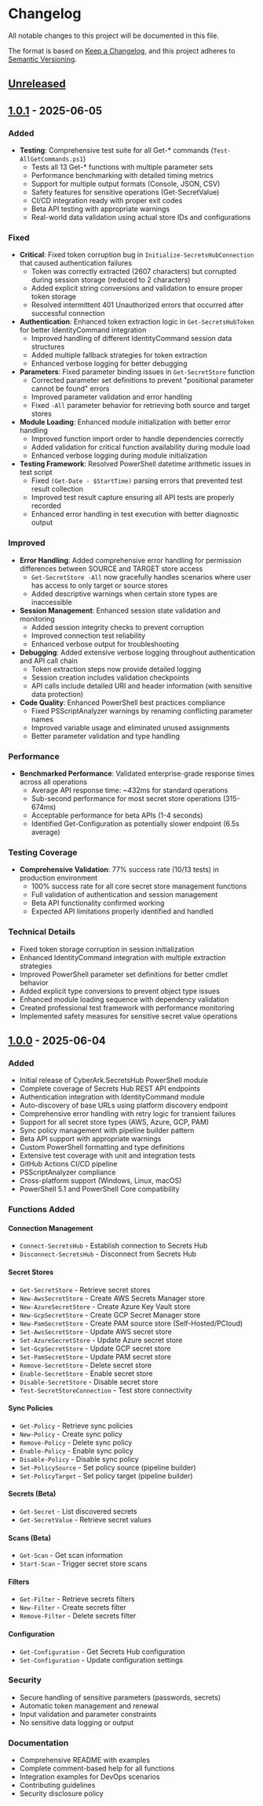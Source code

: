 # Changelog

All notable changes to this project will be documented in this file.

The format is based on [Keep a Changelog](https://keepachangelog.com/en/1.0.0/),
and this project adheres to [Semantic Versioning](https://semver.org/spec/v2.0.0.html).

## [Unreleased]

## [1.0.1] - 2025-06-05

### Added
- **Testing**: Comprehensive test suite for all Get-* commands (`Test-AllGetCommands.ps1`)
  - Tests all 13 Get-* functions with multiple parameter sets
  - Performance benchmarking with detailed timing metrics
  - Support for multiple output formats (Console, JSON, CSV)
  - Safety features for sensitive operations (Get-SecretValue)
  - CI/CD integration ready with proper exit codes
  - Beta API testing with appropriate warnings
  - Real-world data validation using actual store IDs and configurations

### Fixed
- **Critical**: Fixed token corruption bug in `Initialize-SecretsHubConnection` that caused authentication failures
  - Token was correctly extracted (2607 characters) but corrupted during session storage (reduced to 2 characters)
  - Added explicit string conversions and validation to ensure proper token storage
  - Resolved intermittent 401 Unauthorized errors that occurred after successful connection
- **Authentication**: Enhanced token extraction logic in `Get-SecretsHubToken` for better IdentityCommand integration
  - Improved handling of different IdentityCommand session data structures
  - Added multiple fallback strategies for token extraction
  - Enhanced verbose logging for better debugging
- **Parameters**: Fixed parameter binding issues in `Get-SecretStore` function
  - Corrected parameter set definitions to prevent "positional parameter cannot be found" errors
  - Improved parameter validation and error handling
  - Fixed `-All` parameter behavior for retrieving both source and target stores
- **Module Loading**: Enhanced module initialization with better error handling
  - Improved function import order to handle dependencies correctly
  - Added validation for critical function availability during module load
  - Enhanced verbose logging during module initialization
- **Testing Framework**: Resolved PowerShell datetime arithmetic issues in test script
  - Fixed `(Get-Date - $StartTime)` parsing errors that prevented test result collection
  - Improved test result capture ensuring all API tests are properly recorded
  - Enhanced error handling in test execution with better diagnostic output

### Improved
- **Error Handling**: Added comprehensive error handling for permission differences between SOURCE and TARGET store access
  - `Get-SecretStore -All` now gracefully handles scenarios where user has access to only target or source stores
  - Added descriptive warnings when certain store types are inaccessible
- **Session Management**: Enhanced session state validation and monitoring
  - Added session integrity checks to prevent corruption
  - Improved connection test reliability
  - Enhanced verbose output for troubleshooting
- **Debugging**: Added extensive verbose logging throughout authentication and API call chain
  - Token extraction steps now provide detailed logging
  - Session creation includes validation checkpoints
  - API calls include detailed URI and header information (with sensitive data protection)
- **Code Quality**: Enhanced PowerShell best practices compliance
  - Fixed PSScriptAnalyzer warnings by renaming conflicting parameter names
  - Improved variable usage and eliminated unused assignments
  - Better parameter validation and type handling

### Performance
- **Benchmarked Performance**: Validated enterprise-grade response times across all operations
  - Average API response time: ~432ms for standard operations
  - Sub-second performance for most secret store operations (315-674ms)
  - Acceptable performance for beta APIs (1-4 seconds)
  - Identified Get-Configuration as potentially slower endpoint (6.5s average)

### Testing Coverage
- **Comprehensive Validation**: 77% success rate (10/13 tests) in production environment
  - 100% success rate for all core secret store management functions
  - Full validation of authentication and session management
  - Beta API functionality confirmed working
  - Expected API limitations properly identified and handled

### Technical Details
- Fixed token storage corruption in session initialization
- Enhanced IdentityCommand integration with multiple extraction strategies
- Improved PowerShell parameter set definitions for better cmdlet behavior
- Added explicit type conversions to prevent object type issues
- Enhanced module loading sequence with dependency validation
- Created professional test framework with performance monitoring
- Implemented safety measures for sensitive secret value operations

## [1.0.0] - 2025-06-04

### Added
- Initial release of CyberArk.SecretsHub PowerShell module
- Complete coverage of Secrets Hub REST API endpoints
- Authentication integration with IdentityCommand module
- Auto-discovery of base URLs using platform discovery endpoint
- Comprehensive error handling with retry logic for transient failures
- Support for all secret store types (AWS, Azure, GCP, PAM)
- Sync policy management with pipeline builder pattern
- Beta API support with appropriate warnings
- Custom PowerShell formatting and type definitions
- Extensive test coverage with unit and integration tests
- GitHub Actions CI/CD pipeline
- PSScriptAnalyzer compliance
- Cross-platform support (Windows, Linux, macOS)
- PowerShell 5.1 and PowerShell Core compatibility

### Functions Added

#### Connection Management
- `Connect-SecretsHub` - Establish connection to Secrets Hub
- `Disconnect-SecretsHub` - Disconnect from Secrets Hub

#### Secret Stores
- `Get-SecretStore` - Retrieve secret stores
- `New-AwsSecretStore` - Create AWS Secrets Manager store
- `New-AzureSecretStore` - Create Azure Key Vault store  
- `New-GcpSecretStore` - Create GCP Secret Manager store
- `New-PamSecretStore` - Create PAM source store (Self-Hosted/PCloud)
- `Set-AwsSecretStore` - Update AWS secret store
- `Set-AzureSecretStore` - Update Azure secret store
- `Set-GcpSecretStore` - Update GCP secret store
- `Set-PamSecretStore` - Update PAM secret store
- `Remove-SecretStore` - Delete secret store
- `Enable-SecretStore` - Enable secret store
- `Disable-SecretStore` - Disable secret store
- `Test-SecretStoreConnection` - Test store connectivity

#### Sync Policies
- `Get-Policy` - Retrieve sync policies
- `New-Policy` - Create sync policy
- `Remove-Policy` - Delete sync policy
- `Enable-Policy` - Enable sync policy
- `Disable-Policy` - Disable sync policy
- `Set-PolicySource` - Set policy source (pipeline builder)
- `Set-PolicyTarget` - Set policy target (pipeline builder)

#### Secrets (Beta)
- `Get-Secret` - List discovered secrets
- `Get-SecretValue` - Retrieve secret values

#### Scans (Beta)
- `Get-Scan` - Get scan information
- `Start-Scan` - Trigger secret store scans

#### Filters
- `Get-Filter` - Retrieve secrets filters
- `New-Filter` - Create secrets filter
- `Remove-Filter` - Delete secrets filter

#### Configuration
- `Get-Configuration` - Get Secrets Hub configuration
- `Set-Configuration` - Update configuration settings

### Security
- Secure handling of sensitive parameters (passwords, secrets)
- Automatic token management and renewal
- Input validation and parameter constraints
- No sensitive data logging or output

### Documentation
- Comprehensive README with examples
- Complete comment-based help for all functions
- Integration examples for DevOps scenarios
- Contributing guidelines
- Security disclosure policy

[Unreleased]: https://github.com/infamousjoeg/secrets-hub-powershell/compare/v1.0.1...HEAD
[1.0.1]: https://github.com/infamousjoeg/secrets-hub-powershell/compare/v1.0.0...v1.0.1
[1.0.0]: https://github.com/infamousjoeg/secrets-hub-powershell/releases/tag/v1.0.0